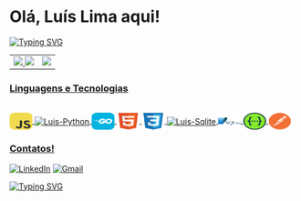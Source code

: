 # Olá, Luís Lima aqui!


[![Typing SVG](https://readme-typing-svg.demolab.com?font=Fira+Code&pause=1000&random=false&width=435&lines=Bem+vindo+ao+meu+perfil!!!;Desenvolvedor+Back-end;MBTI%3A+INFP;Linguagens+e+Tecnologias%E2%AC%87)](https://git.io/typing-svg)

 <div>
   <a href="https://github.com/luisv-lima">

<p align="center">
  <table border="0">
    <tr>
      <td>
        <img height="180em" src="https://github-readme-stats.vercel.app/api?username=luisv-lima&show_icons=true&theme=dark&bg_color=00000000&hide_border=true"/>
        <img height="180em" src="https://github-readme-stats.vercel.app/api/top-langs/?username=luisv-lima&layout=compact&theme=dark&bg_color=00000000&hide_border=true"/>
      </td>
      <td>
        <img src="https://media.giphy.com/media/qgQUggAC3Pfv687qPC/giphy.gif" width="150"/>
      </td>
    </tr>
  </table>
</p>
 




</div>

### Linguagens e Tecnologias
<div style="display: inline_block"><br>
  <img align="center" alt="Luis-Js" height="30" width="40" src="https://github.com/tandpfun/skill-icons/blob/main/icons/JavaScript.svg">
  <img align="center" alt="Luis-Python" height="30" width="40" src="https://cdn.jsdelivr.net/gh/devicons/devicon@latest/icons/python/python-original.svg">
  <img align="center" alt="Luis-Go" height="30" width="40" src="https://github.com/tandpfun/skill-icons/blob/main/icons/GoLang.svg">
  <img align="center" alt="Luis-HTML" height="30" width="40" src="https://raw.githubusercontent.com/devicons/devicon/master/icons/html5/html5-original.svg">
  <img align="center" alt="Luis-CSS" height="30" width="40" src="https://raw.githubusercontent.com/devicons/devicon/master/icons/css3/css3-original.svg">
  <img align="center" alt="Luis-Sqlite" height="30" width="40" src="https://cdn.jsdelivr.net/gh/devicons/devicon@latest/icons/azuresqldatabase/azuresqldatabase-original.svg">
  <img align="center" alt="Luis-SQLite" height="30" width="40" src="https://github.com/devicons/devicon/blob/develop/icons/sqlite/sqlite-original-wordmark.svg">
  <img align="center" alt="Luis-Swagger" height="30" width="40" src="https://github.com/devicons/devicon/blob/develop/icons/swagger/swagger-original.svg">
  <img align="center" alt="Luis-Swagger" height="30" width="40" src="https://github.com/devicons/devicon/blob/develop/icons/postman/postman-original.svg">
</div>


<h3 align="left">Contatos!</h3>


[![LinkedIn](https://img.shields.io/badge/linkedin-%230077B5.svg?style=for-the-badge&logo=linkedin&logoColor=white)](https://www.linkedin.com/in/luisv-lima/)
[![Gmail](https://img.shields.io/badge/Gmail-D14836?style=for-the-badge&logo=gmail&logoColor=white)](https://mail.google.com/mail/u/4/?hl=en#inbox)

[![Typing SVG](https://readme-typing-svg.demolab.com?font=Fira+Code&weight=100&size=19&pause=1000&random=false&width=435&lines=Conecte-se+comigo+no+LinkedIn!;%F0%9F%8C%B1Lo+que+siembras+hoy%2C+cosechar%C3%A1s+ma%C3%B1ana+)](https://git.io/typing-svg)

 
 

 
 

